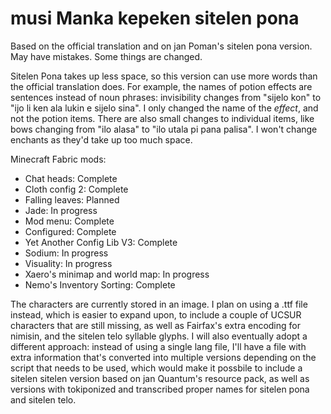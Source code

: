 # musi Manka kepeken sitelen pona

Based on the official translation and on jan Poman's sitelen pona version. May have mistakes. Some things are changed.

Sitelen Pona takes up less space, so this version can use more words than the official translation does. For example, the names of potion effects are sentences instead of noun phrases: invisibility changes from "sijelo kon" to "ijo li ken ala lukin e sijelo sina". I only changed the name of the *effect*, and not the potion items. There are also small changes to individual items, like bows changing from "ilo alasa" to "ilo utala pi pana palisa". I won't change enchants as they'd take up too much space.

Minecraft Fabric mods:
- Chat heads: Complete
- Cloth config 2: Complete
- Falling leaves: Planned
- Jade: In progress
- Mod menu: Complete
- Configured: Complete
- Yet Another Config Lib V3: Complete
- Sodium: In progress
- Visuality: In progress
- Xaero's minimap and world map: In progress
- Nemo's Inventory Sorting: Complete

The characters are currently stored in an image. I plan on using a .ttf file instead, which is easier to expand upon, to include a couple of UCSUR characters that are still missing, as well as Fairfax's extra encoding for nimisin, and the sitelen telo syllable glyphs. I will also eventually adopt a different approach: instead of using a single lang file, I'll have a file with extra information that's converted into multiple versions depending on the script that needs to be used, which would make it possbile to include a sitelen sitelen version based on jan Quantum's resource pack, as well as versions with tokiponized and transcribed proper names for sitelen pona and sitelen telo.